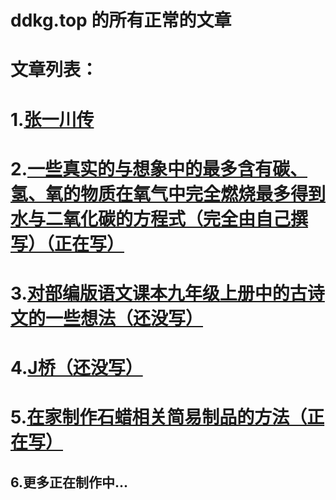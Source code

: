 # ddkg.top 的所有正常的文章
# 文章列表：
<!--# 1.[杨建韬 专区](https://ddkg.top/article/yjt)
# 2.[拦路小丑 专区](https://ddkg.top/article/llxc)
# 3.[一件很不好的事情](https://ddkg.top/article/bad) -->

# 1.[张一川传](https://ddkg.top/zyc)
# 2.[一些真实的与想象中的最多含有碳、氢、氧的物质在氧气中完全燃烧最多得到水与二氧化碳的方程式（完全由自己撰写）（正在写）](https://ddkg.top/article/chemical-reaction-equation-1.md)
# 3.[对部编版语文课本九年级上册中的古诗文的一些想法（还没写）](https://ddkg.top/404)
# 4.[J桥（还没写）](https://ddkg.top/404)
# 5.[在家制作石蜡相关简易制品的方法（正在写）](https://ddkg.top/article/methods-for-making-simple-paraffin-related-products-at-home)
## 6.更多正在制作中...
